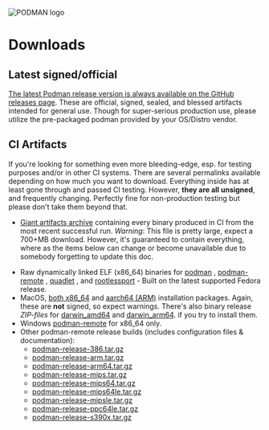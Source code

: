 ![PODMAN logo](https://raw.githubusercontent.com/containers/common/main/logos/podman-logo-full-vert.png)

# Downloads

## Latest signed/official

[The latest Podman release version is always available on the GitHub releases
page](https://github.com/containers/podman/releases/latest).  These are official,
signed, sealed, and blessed artifacts intended for general use.  Though for
super-serious production use, please utilize the pre-packaged podman provided
by your OS/Distro vendor.

## CI Artifacts

If you're looking for something even more bleeding-edge, esp. for testing
purposes and/or in other CI systems.  There are several permalinks available
depending on how much you want to download.  Everything inside has at least
gone through and passed CI testing.  However, **they are all unsigned**, and
frequently changing.  Perfectly fine for non-production testing but please
don't take them beyond that.

* [Giant artifacts
  archive](https://api.cirrus-ci.com/v1/artifact/github/containers/podman/Artifacts/binary.zip)
  containing every binary produced in CI from the most recent successful run.
  *Warning*: This file is pretty large, expect a 700+MB download.  However,
  it's guaranteed to contain everything, where as the items below can change
  or become unavailable due to somebody forgetting to update this doc.

<!--

WARNING:  The items linked below all come from scripts in the `artifacts_task`
map of `.cirrus.yml`.  When adding or updating any item below, please ensure it
matches cooresponding changes in the artifacts task.

-->

* Raw dynamically linked ELF (x86_64) binaries for [podman](https://api.cirrus-ci.com/v1/artifact/github/containers/podman/Artifacts/binary/podman)
  , [podman-remote](https://api.cirrus-ci.com/v1/artifact/github/containers/podman/Artifacts/binary/podman-remote)
  , [quadlet](https://api.cirrus-ci.com/v1/artifact/github/containers/podman/Artifacts/binary/quadlet)
  , and
  [rootlessport](https://api.cirrus-ci.com/v1/artifact/github/containers/podman/Artifacts/binary/rootlessport) -
  Built on the latest supported Fedora release.
* MacOS,
  [both x86_64](https://api.cirrus-ci.com/v1/artifact/github/containers/podman/Artifacts/binary/podman-installer-macos-amd64.pkg)
  and
  [aarch64 (ARM)](https://api.cirrus-ci.com/v1/artifact/github/containers/podman/Artifacts/binary/podman-installer-macos-aarch64.pkg)
  installation packages.  Again, these are **not** signed, so expect warnings. There's
  also binary release *ZIP-files* for
  [darwin_amd64](https://api.cirrus-ci.com/v1/artifact/github/containers/podman/Artifacts/binary/podman-remote-release-darwin_amd64.zip)
  and
  [darwin_arm64](https://api.cirrus-ci.com/v1/artifact/github/containers/podman/Artifacts/binary/podman-remote-release-darwin_arm64.zip).
  if you try to install them.
* Windows [podman-remote](https://api.cirrus-ci.com/v1/artifact/github/containers/podman/Artifacts/binary/podman.msi)
  for x86_64 only.
* Other podman-remote release builds (includes configuration files & documentation):
  * [podman-release-386.tar.gz](https://api.cirrus-ci.com/v1/artifact/github/containers/podman/Artifacts/binary/podman-release-386.tar.gz)
  * [podman-release-arm.tar.gz](https://api.cirrus-ci.com/v1/artifact/github/containers/podman/Artifacts/binary/podman-release-arm.tar.gz)
  * [podman-release-arm64.tar.gz](https://api.cirrus-ci.com/v1/artifact/github/containers/podman/Artifacts/binary/podman-release-arm64.tar.gz)
  * [podman-release-mips.tar.gz](https://api.cirrus-ci.com/v1/artifact/github/containers/podman/Artifacts/binary/podman-release-mips.tar.gz)
  * [podman-release-mips64.tar.gz](https://api.cirrus-ci.com/v1/artifact/github/containers/podman/Artifacts/binary/podman-release-mips64.tar.gz)
  * [podman-release-mips64le.tar.gz](https://api.cirrus-ci.com/v1/artifact/github/containers/podman/Artifacts/binary/podman-release-mips64le.tar.gz)
  * [podman-release-mipsle.tar.gz](https://api.cirrus-ci.com/v1/artifact/github/containers/podman/Artifacts/binary/podman-release-mipsle.tar.gz)
  * [podman-release-ppc64le.tar.gz](https://api.cirrus-ci.com/v1/artifact/github/containers/podman/Artifacts/binary/podman-release-ppc64le.tar.gz)
  * [podman-release-s390x.tar.gz](https://api.cirrus-ci.com/v1/artifact/github/containers/podman/Artifacts/binary/podman-release-s390x.tar.gz)
